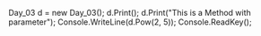 Day_03 d = new Day_03();
d.Print();
d.Print("This is a Method with parameter");
Console.WriteLine(d.Pow(2, 5));
Console.ReadKey();